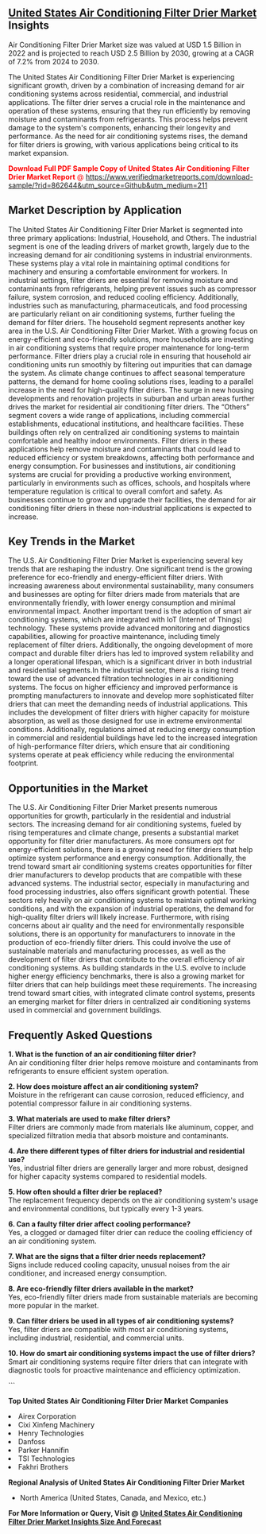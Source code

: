 <h2><a href="https://www.verifiedmarketreports.com/download-sample/?rid=862644&amp;utm_source=Github&amp;utm_medium=211" target="_blank">United States Air Conditioning Filter Drier Market</a> Insights</h2><p>Air Conditioning Filter Drier Market size was valued at USD 1.5 Billion in 2022 and is projected to reach USD 2.5 Billion by 2030, growing at a CAGR of 7.2% from 2024 to 2030.</p><p><p>The United States Air Conditioning Filter Drier Market is experiencing significant growth, driven by a combination of increasing demand for air conditioning systems across residential, commercial, and industrial applications. The filter drier serves a crucial role in the maintenance and operation of these systems, ensuring that they run efficiently by removing moisture and contaminants from refrigerants. This process helps prevent damage to the system's components, enhancing their longevity and performance. As the need for air conditioning systems rises, the demand for filter driers is growing, with various applications being critical to its market expansion. </p><p><p><span class=""><span style="color: #ff0000;"><strong>Download Full PDF Sample Copy of United States Air Conditioning Filter Drier Market Report</strong> @ </span><a href="https://www.verifiedmarketreports.com/download-sample/?rid=862644&amp;utm_source=Github&amp;utm_medium=211" target="_blank">https://www.verifiedmarketreports.com/download-sample/?rid=862644&amp;utm_source=Github&amp;utm_medium=211</a></span></p></p><h2>Market Description by Application</h2><p>The United States Air Conditioning Filter Drier Market is segmented into three primary applications: Industrial, Household, and Others. The industrial segment is one of the leading drivers of market growth, largely due to the increasing demand for air conditioning systems in industrial environments. These systems play a vital role in maintaining optimal conditions for machinery and ensuring a comfortable environment for workers. In industrial settings, filter driers are essential for removing moisture and contaminants from refrigerants, helping prevent issues such as compressor failure, system corrosion, and reduced cooling efficiency. Additionally, industries such as manufacturing, pharmaceuticals, and food processing are particularly reliant on air conditioning systems, further fueling the demand for filter driers. The household segment represents another key area in the U.S. Air Conditioning Filter Drier Market. With a growing focus on energy-efficient and eco-friendly solutions, more households are investing in air conditioning systems that require proper maintenance for long-term performance. Filter driers play a crucial role in ensuring that household air conditioning units run smoothly by filtering out impurities that can damage the system. As climate change continues to affect seasonal temperature patterns, the demand for home cooling solutions rises, leading to a parallel increase in the need for high-quality filter driers. The surge in new housing developments and renovation projects in suburban and urban areas further drives the market for residential air conditioning filter driers. The “Others” segment covers a wide range of applications, including commercial establishments, educational institutions, and healthcare facilities. These buildings often rely on centralized air conditioning systems to maintain comfortable and healthy indoor environments. Filter driers in these applications help remove moisture and contaminants that could lead to reduced efficiency or system breakdowns, affecting both performance and energy consumption. For businesses and institutions, air conditioning systems are crucial for providing a productive working environment, particularly in environments such as offices, schools, and hospitals where temperature regulation is critical to overall comfort and safety. As businesses continue to grow and upgrade their facilities, the demand for air conditioning filter driers in these non-industrial applications is expected to increase.<h2>Key Trends in the Market</h2><p>The U.S. Air Conditioning Filter Drier Market is experiencing several key trends that are reshaping the industry. One significant trend is the growing preference for eco-friendly and energy-efficient filter driers. With increasing awareness about environmental sustainability, many consumers and businesses are opting for filter driers made from materials that are environmentally friendly, with lower energy consumption and minimal environmental impact. Another important trend is the adoption of smart air conditioning systems, which are integrated with IoT (Internet of Things) technology. These systems provide advanced monitoring and diagnostics capabilities, allowing for proactive maintenance, including timely replacement of filter driers. Additionally, the ongoing development of more compact and durable filter driers has led to improved system reliability and a longer operational lifespan, which is a significant driver in both industrial and residential segments.In the industrial sector, there is a rising trend toward the use of advanced filtration technologies in air conditioning systems. The focus on higher efficiency and improved performance is prompting manufacturers to innovate and develop more sophisticated filter driers that can meet the demanding needs of industrial applications. This includes the development of filter driers with higher capacity for moisture absorption, as well as those designed for use in extreme environmental conditions. Additionally, regulations aimed at reducing energy consumption in commercial and residential buildings have led to the increased integration of high-performance filter driers, which ensure that air conditioning systems operate at peak efficiency while reducing the environmental footprint.<h2>Opportunities in the Market</h2><p>The U.S. Air Conditioning Filter Drier Market presents numerous opportunities for growth, particularly in the residential and industrial sectors. The increasing demand for air conditioning systems, fueled by rising temperatures and climate change, presents a substantial market opportunity for filter drier manufacturers. As more consumers opt for energy-efficient solutions, there is a growing need for filter driers that help optimize system performance and energy consumption. Additionally, the trend toward smart air conditioning systems creates opportunities for filter drier manufacturers to develop products that are compatible with these advanced systems. The industrial sector, especially in manufacturing and food processing industries, also offers significant growth potential. These sectors rely heavily on air conditioning systems to maintain optimal working conditions, and with the expansion of industrial operations, the demand for high-quality filter driers will likely increase. Furthermore, with rising concerns about air quality and the need for environmentally responsible solutions, there is an opportunity for manufacturers to innovate in the production of eco-friendly filter driers. This could involve the use of sustainable materials and manufacturing processes, as well as the development of filter driers that contribute to the overall efficiency of air conditioning systems. As building standards in the U.S. evolve to include higher energy efficiency benchmarks, there is also a growing market for filter driers that can help buildings meet these requirements. The increasing trend toward smart cities, with integrated climate control systems, presents an emerging market for filter driers in centralized air conditioning systems used in commercial and government buildings.<h2>Frequently Asked Questions</h2><p><strong>1. What is the function of an air conditioning filter drier?</strong><br> An air conditioning filter drier helps remove moisture and contaminants from refrigerants to ensure efficient system operation.</p><p><strong>2. How does moisture affect an air conditioning system?</strong><br> Moisture in the refrigerant can cause corrosion, reduced efficiency, and potential compressor failure in air conditioning systems.</p><p><strong>3. What materials are used to make filter driers?</strong><br> Filter driers are commonly made from materials like aluminum, copper, and specialized filtration media that absorb moisture and contaminants.</p><p><strong>4. Are there different types of filter driers for industrial and residential use?</strong><br> Yes, industrial filter driers are generally larger and more robust, designed for higher capacity systems compared to residential models.</p><p><strong>5. How often should a filter drier be replaced?</strong><br> The replacement frequency depends on the air conditioning system's usage and environmental conditions, but typically every 1-3 years.</p><p><strong>6. Can a faulty filter drier affect cooling performance?</strong><br> Yes, a clogged or damaged filter drier can reduce the cooling efficiency of an air conditioning system.</p><p><strong>7. What are the signs that a filter drier needs replacement?</strong><br> Signs include reduced cooling capacity, unusual noises from the air conditioner, and increased energy consumption.</p><p><strong>8. Are eco-friendly filter driers available in the market?</strong><br> Yes, eco-friendly filter driers made from sustainable materials are becoming more popular in the market.</p><p><strong>9. Can filter driers be used in all types of air conditioning systems?</strong><br> Yes, filter driers are compatible with most air conditioning systems, including industrial, residential, and commercial units.</p><p><strong>10. How do smart air conditioning systems impact the use of filter driers?</strong><br> Smart air conditioning systems require filter driers that can integrate with diagnostic tools for proactive maintenance and efficiency optimization.</p>```</p><p><strong>Top United States Air Conditioning Filter Drier Market Companies</strong></p><div data-test-id=""><p><li>Airex Corporation</li><li> Cixi Xinfeng Machinery</li><li> Henry Technologies</li><li> Danfoss</li><li> Parker Hannifin</li><li> TSI Technologies</li><li> Fakhri Brothers</li></p><div><strong>Regional Analysis of&nbsp;United States Air Conditioning Filter Drier Market</strong></div><ul><li dir="ltr"><p dir="ltr">North America&nbsp;(United States, Canada, and Mexico, etc.)</p></li></ul><p><strong>For More Information or Query, Visit @&nbsp;</strong><strong><a href="https://www.verifiedmarketreports.com/product/air-conditioning-filter-drier-market/?utm_source=Github&amp;utm_medium=211" target="_blank">United States Air Conditioning Filter Drier Market Insights Size And Forecast</a></strong></p></div>

